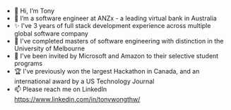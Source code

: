 - 👋 Hi, I’m Tony
- 👀 I’m a software engineer at ANZx - a leading virtual bank in Australia
- ✨ I've 3 years of full stack development experience across multiple global software company
- 🌱 I've completed masters of software engineering with distinction in the University of Melbourne
- 💞️ I've been invited by Microsoft and Amazon to their selective student programs
- 🏆 I've previously won the largest Hackathon in Canada, and an international award by a US Technology Journal
- 📫 Please reach me on LinkedIn https://www.linkedin.com/in/tonywongthw/
  
<!---
tonywongthw/tonywongthw is a ✨ special ✨ repository because its `README.md` (this file) appears on your GitHub profile.
You can click the Preview link to take a look at your changes.
--->
